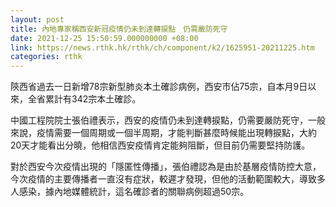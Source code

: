 ```yaml
---
layout: post
title: 內地專家稱西安新冠疫情仍未到達轉捩點　仍需嚴防死守
date: 2021-12-25 15:50:59.000000000 +08:00
link: https://news.rthk.hk/rthk/ch/component/k2/1625951-20211225.htm
categories: rthk
---
```


陝西省過去一日新增78宗新型肺炎本土確診病例，西安市佔75宗，自本月9日以來，全省累計有342宗本土確診。

中國工程院院士張伯禮表示，西安的疫情仍未到達轉捩點，仍需要嚴防死守，一般來說，疫情需要一個周期或一個半周期，才能判斷甚麼時候能出現轉捩點，大約20天才能看出分曉，他相信西安疫情肯定能夠阻斷，但目前仍需要堅持防護。

對於西安今次疫情出現的「隱匿性傳播」，張伯禮認為是由於基層疫情防控大意，今次疫情的主要傳播者一直沒有症狀，較遲才發現，但他的活動範圍較大，導致多人感染，據內地媒體統計，這名確診者的關聯病例超過50宗。
